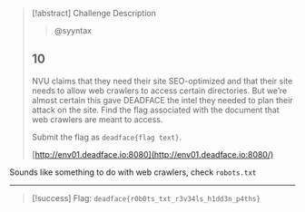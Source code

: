 > [!abstract] Challenge Description
> > @syyntax
> ## 10
> NVU claims that they need their site SEO-optimized and that their site needs to allow web crawlers to access certain directories. But we’re almost certain this gave DEADFACE the intel they needed to plan their attack on the site. Find the flag associated with the document that web crawlers are meant to access.
> 
> Submit the flag as `deadface{flag text}`.
> 
> [http://env01.deadface.io:8080](http://env01.deadface.io:8080/)

Sounds like something to do with web crawlers, check `robots.txt`

---
> [!success] Flag: `deadface{r0b0ts_txt_r3v34ls_h1dd3n_p4ths}`

